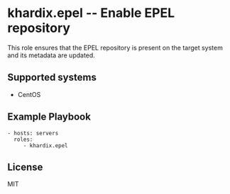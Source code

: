 # khardix.epel -- Enable EPEL repository

This role ensures that the EPEL repository is present on the target system and its metadata are updated.

## Supported systems

- CentOS

## Example Playbook

    - hosts: servers
      roles:
         - khardix.epel

## License

MIT
